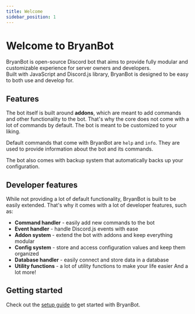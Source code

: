 ```yaml
---
title: Welcome
sidebar_position: 1
---
```


# Welcome to BryanBot
BryanBot is open-source Discord bot that aims to provide fully modular and customizable experience for server owners and developers.<br />
Built with JavaScript and Discord.js library, BryanBot is designed to be easy to both use and develop for.

## Features
The bot itself is built around **addons**, which are meant to add commands and other functionality to the bot. That's why the core does not come with a lot of commands by default. The bot is meant to be customized to your liking.

Default commands that come with BryanBot are `help` and `info`. They are used to provide information about the bot and its commands.

The bot also comes with backup system that automatically backs up your configuration.

## Developer features
While not providing a lot of default functionality, BryanBot is built to be easily extended. That's why it comes with a lot of developer features, such as:
- **Command handler** - easily add new commands to the bot
- **Event handler** - handle Discord.js events with ease
- **Addon system** - extend the bot with addons and keep everything modular
- **Config system** - store and access configuration values and keep them organized
- **Database handler** - easily connect and store data in a database
- **Utility functions** - a lot of utility functions to make your life easier
And a lot more!

## Getting started
Check out the [setup guide](/docs/setup/installation) to get started with BryanBot.